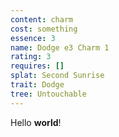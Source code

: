 ```yaml
---
content: charm
cost: something
essence: 3
name: Dodge e3 Charm 1
rating: 3
requires: []
splat: Second Sunrise
trait: Dodge
tree: Untouchable
---
```


Hello **world**!

